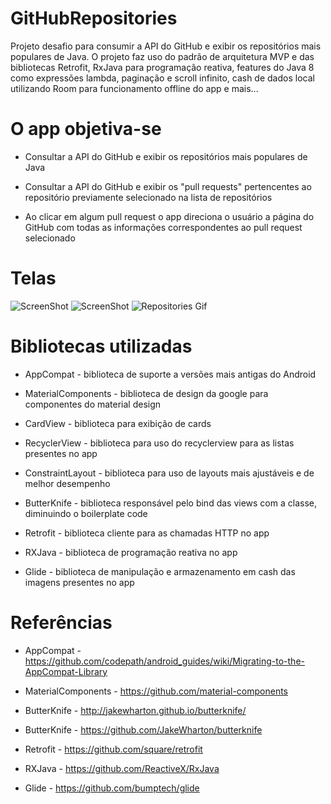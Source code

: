 # GitHubRepositories
Projeto desafio para consumir a API do GitHub e exibir os repositórios mais populares de Java.
O projeto faz uso do padrão de arquitetura MVP e das bibliotecas Retrofit, RxJava para programação reativa, features do Java 8 como expressões lambda,
paginação e scroll infinito, cash de dados local utilizando Room para funcionamento offline do app e mais...

# O app objetiva-se

* Consultar a API do GitHub e exibir os repositórios mais populares de Java

* Consultar a API do GitHub e exibir os "pull requests" pertencentes ao repositório previamente selecionado na lista de repositórios

* Ao clicar em algum pull request o app direciona o usuário a página do GitHub com todas as informações correspondentes ao pull request selecionado

# Telas

![ScreenShot](https://raw.github.com/binmarques/GitHubRepositories/master/art/repositories.png)
![ScreenShot](https://raw.github.com/binmarques/GitHubRepositories/master/art/pull_requests.png)
![Repositories Gif](art/my_gif.gif)

# Bibliotecas utilizadas 

* AppCompat - biblioteca de suporte a versões mais antigas do Android

* MaterialComponents - biblioteca de design da google para componentes do material design 

* CardView - biblioteca para exibição de cards

* RecyclerView - biblioteca para uso do recyclerview para as listas presentes no app

* ConstraintLayout - biblioteca para uso de layouts mais ajustáveis e de melhor desempenho

* ButterKnife - biblioteca responsável pelo bind das views com a classe, diminuindo o boilerplate code

* Retrofit - biblioteca cliente para as chamadas HTTP no app

* RXJava - biblioteca de programação reativa no app

* Glide - biblioteca de manipulação e armazenamento em cash das imagens presentes no app

# Referências

* AppCompat - https://github.com/codepath/android_guides/wiki/Migrating-to-the-AppCompat-Library

* MaterialComponents - https://github.com/material-components

* ButterKnife - http://jakewharton.github.io/butterknife/

* ButterKnife - https://github.com/JakeWharton/butterknife

* Retrofit - https://github.com/square/retrofit

* RXJava - https://github.com/ReactiveX/RxJava

* Glide - https://github.com/bumptech/glide
